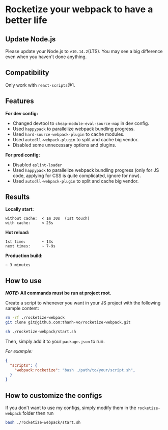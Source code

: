 # Rocketize your webpack to have a better life


## Update Node.js

Please update your Node.js to `v10.14.2`(LTS). You may see a big difference even when you haven't done anything.

## Compatibility

Only work with `react-scripts`@1.

## Features

  **For dev config:**

  - Changed devtool to `cheap-module-eval-source-map` in dev config.
  - Used `happypack` to parallelize webpack bundling progress.
  - Used `hard-source-webpack-plugin` to cache modules.
  - Used `autodll-webpack-plugin` to split and cache big vendor.
  - Disabled some unnecessary options and plugins.

  **For prod config:**

  - Disabled `eslint-loader`
  - Used `happypack` to parallelize webpack bundling progress (only for JS code, applying for CSS is quite complicated, ignore for now).
  - Used `autodll-webpack-plugin` to split and cache big vendor.

## Results

  **Locally start:**

    without cache:  < 1m 30s  (1st touch)
    with cache:     < 25s

  **Hot reload:**

    1st time:       ~ 13s
    next times:     ~ 7-9s

  **Production build:**

    ~ 3 minutes

## How to use
  **_NOTE:_ All commands must be run at project root.**

  Create a script to whenever you want in your JS project with the following sample content:

  ```bash
  rm -rf ./rocketize-webpack
  git clone git@github.com:thanh-vo/rocketize-webpack.git

  sh ./rocketize-webpack/start.sh
  ```

  Then, simply add it to your `package.json` to run.

  _For example:_

  ```json
  {
    "scripts": {
      "webpack:rocketize": "bash ./path/to/your/script.sh",
    }
  }
  ```

## How to customize the configs

  If you don't want to use my configs, simply modify them in the `rocketize-webpack` folder then run
  ```bash
  bash ./rocketize-webpack/start.sh
  ```
